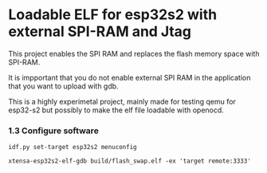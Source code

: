 # Loadable ELF for esp32s2 with external SPI-RAM and Jtag

This project enables the SPI RAM and replaces the flash memory space
with SPI-RAM.

It is impportant that you do not enable external SPI RAM in the application that
you want to upload with gdb.

This is a highly experimetal project, mainly made for testing qemu for esp32-s2
but possibly to make the elf file loadable with openocd.

### 1.3 Configure software

```
idf.py set-target esp32s2 menuconfig
```


    xtensa-esp32s2-elf-gdb build/flash_swap.elf -ex 'target remote:3333'
